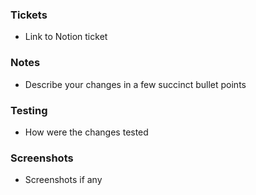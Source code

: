 ### Tickets

- Link to Notion ticket

### Notes

- Describe your changes in a few succinct bullet points

### Testing

- How were the changes tested

### Screenshots

- Screenshots if any
